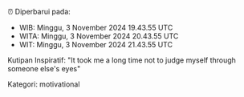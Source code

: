 ⏰ Diperbarui pada:
- WIB: Minggu, 3 November 2024 19.43.55 UTC
- WITA: Minggu, 3 November 2024 20.43.55 UTC
- WIT: Minggu, 3 November 2024 21.43.55 UTC

Kutipan Inspiratif:
"It took me a long time not to judge myself through someone else's eyes"


Kategori: motivational

